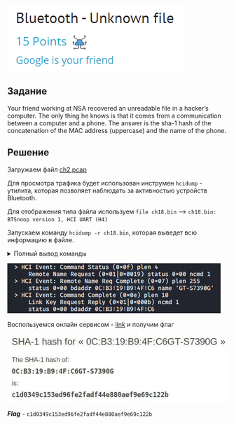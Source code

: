 
![main](./png/main_task/main_bluetooth.png)
## Задание
Your friend working at NSA recovered an unreadable file in a hacker’s computer. The only thing he knows is that it comes from a communication between a computer and a phone.
The answer is the sha-1 hash of the concatenation of the MAC address (uppercase) and the name of the phone.

## Решение
Загружаем файл [ch2.pcap](./load_file/ch18.pcap)

Для просмотра трафика будет использован инструмен `hcidump` - утилита, которая позволяет наблюдать за активностью устройств Bluetooth.

Для отображения типа файла используем  `file ch18.bin` --> `ch18.bin: BTSnoop version 1, HCI UART (H4)`

Запускаем команду `hcidump -r ch18.bin`, которая выведет всю информацию в файле.

<details>
  <summary>Полный вывод команды</summary>	

```
HCI sniffer - Bluetooth packet analyzer ver 5.50
btsnoop version: 1 datalink type: 1002
> HCI Event: Connect Request (0x04) plen 10
    bdaddr 0C:B3:19:B9:4F:C6 class 0x5a020c type ACL
> HCI Event: Command Status (0x0f) plen 4
    Accept Connection Request (0x01|0x0009) status 0x00 ncmd 1
> HCI Event: Connect Complete (0x03) plen 11
    status 0x00 handle 256 bdaddr 0C:B3:19:B9:4F:C6 type ACL encrypt 0x00
> HCI Event: Command Status (0x0f) plen 4
    Read Remote Supported Features (0x01|0x001b) status 0x00 ncmd 1
> HCI Event: Read Remote Supported Features (0x0b) plen 11
    status 0x00 handle 256
    Features: 0xbf 0xfe 0xcf 0xfe 0xdb 0xff 0x7b 0x87
> HCI Event: Command Status (0x0f) plen 4
    Read Remote Extended Features (0x01|0x001c) status 0x00 ncmd 1
> HCI Event: Read Remote Extended Features (0x23) plen 13
    status 0x00 handle 256 page 1 max 1
    Features: 0x07 0x00 0x00 0x00 0x00 0x00 0x00 0x00
> HCI Event: Command Status (0x0f) plen 4
    Remote Name Request (0x01|0x0019) status 0x00 ncmd 1
> HCI Event: Remote Name Req Complete (0x07) plen 255
    status 0x00 bdaddr 0C:B3:19:B9:4F:C6 name 'GT-S7390G'
> HCI Event: Command Complete (0x0e) plen 10
    IO Capability Request Reply (0x01|0x002b) ncmd 1
    status 0x00 bdaddr 0C:B3:19:B9:4F:C6
> HCI Event: Command Complete (0x0e) plen 10
    User Confirmation Request Reply (0x01|0x002c) ncmd 1
    status 0x00 bdaddr 0C:B3:19:B9:4F:C6
> HCI Event: Encrypt Change (0x08) plen 4
    status 0x00 handle 256 encrypt 0x01
> HCI Event: Disconn Complete (0x05) plen 4
    status 0x00 handle 256 reason 0x13
    Reason: Remote User Terminated Connection
> HCI Event: Connect Request (0x04) plen 10
    bdaddr 0C:B3:19:B9:4F:C6 class 0x5a020c type ACL
> HCI Event: Command Status (0x0f) plen 4
    Accept Connection Request (0x01|0x0009) status 0x00 ncmd 1
> HCI Event: Connect Complete (0x03) plen 11
    status 0x00 handle 256 bdaddr 0C:B3:19:B9:4F:C6 type ACL encrypt 0x00
> HCI Event: Command Status (0x0f) plen 4
    Read Remote Supported Features (0x01|0x001b) status 0x00 ncmd 1
> HCI Event: Read Remote Supported Features (0x0b) plen 11
    status 0x00 handle 256
    Features: 0xbf 0xfe 0xcf 0xfe 0xdb 0xff 0x7b 0x87
> HCI Event: Command Status (0x0f) plen 4
    Read Remote Extended Features (0x01|0x001c) status 0x00 ncmd 1
> HCI Event: Read Remote Extended Features (0x23) plen 13
    status 0x00 handle 256 page 1 max 1
    Features: 0x07 0x00 0x00 0x00 0x00 0x00 0x00 0x00
> HCI Event: Command Status (0x0f) plen 4
    Remote Name Request (0x01|0x0019) status 0x00 ncmd 1
> HCI Event: Remote Name Req Complete (0x07) plen 255
    status 0x00 bdaddr 0C:B3:19:B9:4F:C6 name 'GT-S7390G'
> HCI Event: Command Complete (0x0e) plen 10
    Link Key Request Reply (0x01|0x000b) ncmd 1
    status 0x00 bdaddr 0C:B3:19:B9:4F:C6
> HCI Event: Encrypt Change (0x08) plen 4
    status 0x00 handle 256 encrypt 0x01
> HCI Event: Command Complete (0x0e) plen 4
    Set AFH Host Channel Classification (0x03|0x003f) ncmd 2
    status 0x00
> HCI Event: Command Complete (0x0e) plen 4
    Set AFH Host Channel Classification (0x03|0x003f) ncmd 2
    status 0x00
> HCI Event: Disconn Complete (0x05) plen 4
    status 0x00 handle 256 reason 0x13
    Reason: Remote User Terminated Connection
```
</details>


![com](./png/bluetooth.png)

Воспользуемся онлайн сервисом - [link](https://sha1.gromweb.com) и получим флаг

![flag](./png/flag_bluetooth.png)

***Flag*** -  `c1d0349c153ed96fe2fadf44e880aef9e69c122b`


